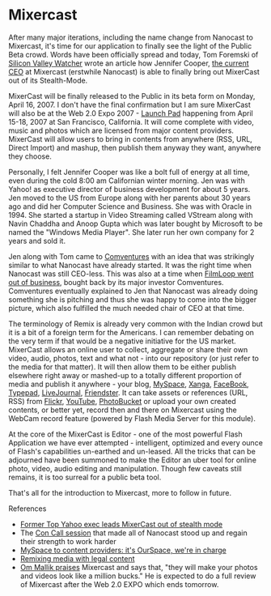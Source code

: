 # Mixercast

After many major iterations, including the name change from Nanocast to Mixercast, it's time for our application to finally see the light of the Public Beta crowd. Words have been officially spread and today, Tom Foremski of <a href="http://www.siliconvalleywatcher.com/">Silicon Valley Watcher</a> wrote an article how Jennifer Cooper, <a href="http://www.flickr.com/photos/brajeshwar/sets/72157594513498997/">the current CEO</a> at Mixercast (erstwhile Nanocast) is able to finally bring out MixerCast out of its Stealth-Mode.

MixerCast will be finally released to the Public in its beta form on Monday, April 16, 2007. I don't have the final confirmation but I am sure MixerCast will also be at the Web 2.0 Expo 2007 - <a href="http://conferences.oreillynet.com/pub/w/53/launchpad.html">Launch Pad</a> happening from April 15-18, 2007 at San Francisco, California. It will come complete with video, music and photos which are licensed from major content providers. MixerCast will allow users to bring in contents from anywhere (RSS, URL, Direct Import) and mashup, then publish them anyway they want, anywhere they choose.


Personally, I felt Jennifer Cooper was like a bolt full of energy at all time, even during the cold 8:00 am Californian winter morning. Jen was with Yahoo! as executive director of business development for about 5 years. Jen moved to the US from Europe along with her parents about 30 years ago and did her Computer Science and Business. She was with Oracle in 1994. She started a startup in Video Streaming called VStream along with Navin Chaddha and Anoop Gupta which was later bought by Microsoft to be named the "Windows Media Player". She later run her own company for 2 years and sold it.

Jen along with Tom came to <a href="http://www.comventures.com/">Comventures</a> with an idea that was strikingly similar to what Nanocast have already started. It was the right time when Nanocast was still CEO-less. This was also at a time when <a href="http://www.techcrunch.com/2007/02/12/filmloop-betrayed-by-investors">FilmLoop went out of business</a>, bought back by its major investor Comventures. Comventures eventually explained to Jen that Nanocast was already doing something she is pitching and thus she was happy to come into the bigger picture, which also fulfilled the much needed chair of CEO at that time.

The terminology of Remix is already very common with the Indian crowd but it is a bit of a foreign term for the Americans. I can remember debating on the very term if that would be a negative initiative for the US market. MixerCast allows an online user to collect, aggregate or share their own video, audio, photos, text and what not - into our repository (or just refer to the media for that matter). It will then allow them to be either publish elsewhere right away or mashed-up to a totally different proportion of media and publish it anywhere - your blog, <a href="http://www.myspace.com/">MySpace</a>, <a href="http://www.xanga.com/">Xanga</a>, <a href="http://www.facebook.com/">FaceBook</a>, <a href="http://www.typepad.com/">Typepad</a>, <a href="http://www.livejournal.com/">LiveJournal</a>, <a href="http://www.friendster.com/">Friendster</a>. It can take assets or references (URL, RSS) from <a href="http://www.flickr.com/">Flickr</a>, <a href="http://www.youtube.com/">YouTube</a>, <a href="http://www.photobucket.com/">PhotoBucket</a> or upload your own created contents, or better yet, record then and there on Mixercast using the WebCam record feature (powered by Flash Media Server for this module).

At the core of the MixerCast is Editor - one of the most powerful Flash Application we have ever attempted - intelligent, optimized and every ounce of Flash's capabilities un-earthed and un-leased. All the tricks that can be adjourned have been summoned to make the Editor an uber tool for online photo, video, audio editing and manipulation. Though few caveats still remains, it is too surreal for a public beta tool.

That's all for the introduction to Mixercast, more to follow in future.

References

* <a href="http://www.siliconvalleywatcher.com/mt/archives/2007/04/exclusive_forme.php">Former Top Yahoo exec leads MixerCast out of stealth mode</a>
* The <a href="http://www.flickr.com/photos/brajeshwar/sets/72157594513498997/">Con Call session</a> that made all of Nanocast stood up and regain their strength to work harder
* <a href="http://arstechnica.com/news.ars/post/20070412-myspace-to-content-providers-its-ourspace-were-in-charge.html">MySpace to content providers: it's OurSpace, we're in charge</a>
* <a href="http://www.newrulescommunications.com/new-rules-communications/former-top-yahoo-exec-leads-mixercast-out-of-stealth-mode-remixing-media-with-legal-content.html">Remixing media with legal content</a>
* <a href="http://gigaom.com/2007/04/16/4-bits-from-web-20-expo/#comment-909793">Om Mallik praises</a> Mixercast and says that, "they will make your photos and videos look like a million bucks." He is expected to do a full review of Mixercast after the Web 2.0 EXPO which ends tomorrow.